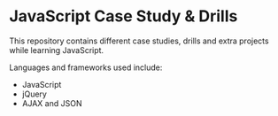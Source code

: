 JavaScript Case Study & Drills
==========================


This repository contains different case studies, drills and extra projects while learning JavaScript.

Languages and frameworks used include:   
* JavaScript
* jQuery
* AJAX and JSON

